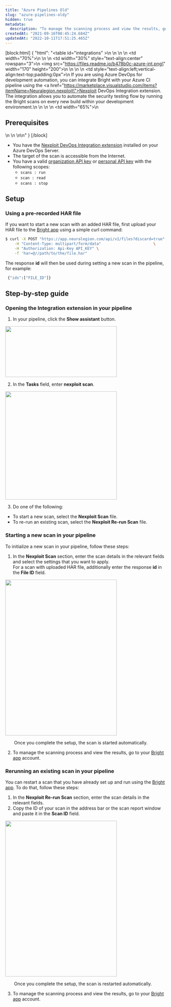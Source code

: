 ```yaml
---
title: "Azure Pipelines Old"
slug: "azure-pipelines-oldy"
hidden: true
metadata: 
  description: "To manage the scanning process and view the results, go to your NeuraLegion account."
createdAt: "2021-09-16T08:45:24.684Z"
updatedAt: "2022-10-11T17:51:25.465Z"
---
```

[block:html]
{
  "html": "<table id=\"integrations\" >\n  <style>\n #integrations {\n    border-collapse: separate;\n    width: 100%;\n    display: block;\n    display: table;\n  }\n #integrations td,\n  th {\n    border: 0px solid #ddd;\n    padding-left: 0px;\n    background-color: #FFFFFF;\n  }\n  </style>\n  <body>\n  <tr>\n    <td width=\"70%\">\n      \n    </td>\n    <td width=\"30%\" style=\"text-align:center\" rowspan=\"3\">\n      <img src=\"https://files.readme.io/b478b0c-azure-int.png\" width=\"170\" height=\"200\"></img>\n    </td>\n  </tr>\n  <tr>\n    <td style=\"text-align:left;vertical-align:text-top;padding:0px\">\n      If you are using Azure DevOps for development automation, you can integrate Bright with your Azure CI pipeline using the <a href=\"https://marketplace.visualstudio.com/items?itemName=Neuralegion.nexploit\">Nexploit DevOps Integration extension</a>. The integration allows you to automate the security testing flow by running the Bright scans on every new build within your development environment.\n    </td>\n  </tr>\n  <tr>\n  <td width=\"65%\">\n    <h2>Prerequisites</h2>\n    </td>\n    </tr>\n</table>\n</body>"
}
[/block]



- You have the [Nexploit DevOps Integration extension](https://marketplace.visualstudio.com/items?itemName=Neuralegion.nexploit)  installed on your Azure DevOps Server. 
- The target of the scan is accessible from the Internet.
- You have a valid [organization API key](/docs/manage-your-organization#manage-organization-apicli-authentication-tokens) or [personal API key](/docs/manage-your-personal-account#manage-your-personal-api-keys-authentication-tokens) with the following scopes:
  - `scans : run`
  - `scan : read`
  - `scans : stop`

## Setup

### Using a pre-recorded HAR file

If you want to start a new scan with an added HAR file, first upload your HAR file to the [Bright app](https://app.neuralegion.com) using a simple curl command: 

```bash
$ curl -X POST "https://app.neuralegion.com/api/v1/files?discard=true"  \
    -H "Content-Type: multipart/form/data"                       \
    -H "Authorization: Api-Key API_KEY" \
    -f 'har=@//path/to/the/file.har"   
```



The response **id** will then be used during setting a new scan in the pipeline, for example:

```bash
 {"ids":["FILE_ID"]}
```



## Step-by-step guide

### Opening the Integration extension in your pipeline

1. In your pipeline, click the **Show assistant** button.

<img src="https://files.readme.io/c095d92-show-assistant.png" width="350" height="160">

2. In the **Tasks** field, enter **nexploit scan**.

<img src="https://files.readme.io/bb609d9-nexploit-scan.png" width="350" height="340">

3. Do one of the following:

- To start a new scan, select the **Nexploit Scan** file.
- To re-run an existing scan, select the **Nexploit Re-run Scan** file. 

### Starting a new scan in your pipeline

To initialize a new scan in your pipeline, follow these steps:

1. In the **Nexploit Scan** section, enter the scan details in the relevant fields and select the settings that you want to apply.  
   For a scan with uploaded HAR file, additionally enter the response **id** in the **File ID** field.

<img src="https://files.readme.io/2f91924-new-scan.png" width="350" height="490">

       Once you complete the setup, the scan is started automatically.

2. To manage the scanning process and view the results, go to your [Bright app](https://app.neuralegion.com) account.

### Rerunning an existing scan in your pipeline

You can restart a scan that you have already set up and run using the [Bright app](https://app.neuralegion.com). To do that, follow these steps: 

1. In the **Nexploit Re-run Scan** section, enter the scan details in the relevant fields.
2. Copy the ID of your scan in the address bar or the scan report window and paste it in the **Scan ID** field.

<img src="https://files.readme.io/3aa534c-scan-ID.png" width="350" height="490">

       Once you complete the setup, the scan is restarted automatically.

3. To manage the scanning process and view the results, go to your [Bright app](https://app.neuralegion.com) account.